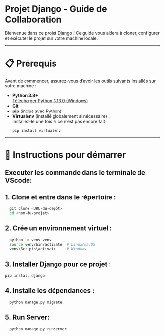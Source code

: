 # Projet Django - Guide de Collaboration

Bienvenue dans ce projet Django ! Ce guide vous aidera à cloner, configurer et exécuter le projet sur votre machine locale.

---

# 📋 Prérequis

Avant de commencer, assurez-vous d'avoir les outils suivants installés sur votre machine :

- **Python 3.8+**  
  [Télécharger Python 3.13.0 (Windows)](https://www.python.org/ftp/python/3.13.0/python-3.13.0-amd64.exe)
- **Git**
- **pip** (inclus avec Python)
- **Virtualenv** (installé globalement si nécessaire) :  
  Installez-le une fois si ce n’est pas encore fait :  
  ```bash
  pip install virtualenv
  
---

# 🚀 Instructions pour démarrer
 ## Executer les commande dans le terminale de VScode:

## 1. Clone et entre dans le répertoire :
```bash
  git clone <URL-du-dépôt>
  cd <nom-du-projet>
```

## 2. Crée un environnement virtuel :
```bash
  python -m venv venv
  source venv/bin/activate  # Linux/macOS
  venv\Scripts\activate     # Windows
```
## 3. Installer Django pour ce projet :
```bash
pip install django
```

## 4. Installe les dépendances :
```bash
  python manage.py migrate
```

## 5. Run Server:
```bash
  python manage.py runserver
```

